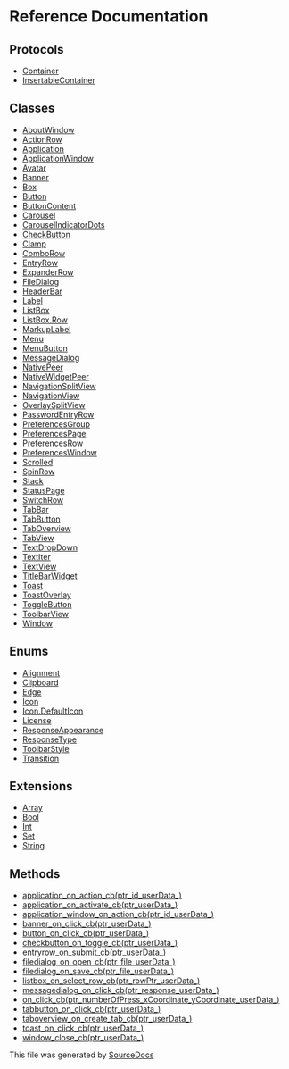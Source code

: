# Reference Documentation

## Protocols

-   [Container](protocols/Container.md)
-   [InsertableContainer](protocols/InsertableContainer.md)

## Classes

-   [AboutWindow](classes/AboutWindow.md)
-   [ActionRow](classes/ActionRow.md)
-   [Application](classes/Application.md)
-   [ApplicationWindow](classes/ApplicationWindow.md)
-   [Avatar](classes/Avatar.md)
-   [Banner](classes/Banner.md)
-   [Box](classes/Box.md)
-   [Button](classes/Button.md)
-   [ButtonContent](classes/ButtonContent.md)
-   [Carousel](classes/Carousel.md)
-   [CarouselIndicatorDots](classes/CarouselIndicatorDots.md)
-   [CheckButton](classes/CheckButton.md)
-   [Clamp](classes/Clamp.md)
-   [ComboRow](classes/ComboRow.md)
-   [EntryRow](classes/EntryRow.md)
-   [ExpanderRow](classes/ExpanderRow.md)
-   [FileDialog](classes/FileDialog.md)
-   [HeaderBar](classes/HeaderBar.md)
-   [Label](classes/Label.md)
-   [ListBox](classes/ListBox.md)
-   [ListBox.Row](classes/ListBox.Row.md)
-   [MarkupLabel](classes/MarkupLabel.md)
-   [Menu](classes/Menu.md)
-   [MenuButton](classes/MenuButton.md)
-   [MessageDialog](classes/MessageDialog.md)
-   [NativePeer](classes/NativePeer.md)
-   [NativeWidgetPeer](classes/NativeWidgetPeer.md)
-   [NavigationSplitView](classes/NavigationSplitView.md)
-   [NavigationView](classes/NavigationView.md)
-   [OverlaySplitView](classes/OverlaySplitView.md)
-   [PasswordEntryRow](classes/PasswordEntryRow.md)
-   [PreferencesGroup](classes/PreferencesGroup.md)
-   [PreferencesPage](classes/PreferencesPage.md)
-   [PreferencesRow](classes/PreferencesRow.md)
-   [PreferencesWindow](classes/PreferencesWindow.md)
-   [Scrolled](classes/Scrolled.md)
-   [SpinRow](classes/SpinRow.md)
-   [Stack](classes/Stack.md)
-   [StatusPage](classes/StatusPage.md)
-   [SwitchRow](classes/SwitchRow.md)
-   [TabBar](classes/TabBar.md)
-   [TabButton](classes/TabButton.md)
-   [TabOverview](classes/TabOverview.md)
-   [TabView](classes/TabView.md)
-   [TextDropDown](classes/TextDropDown.md)
-   [TextIter](classes/TextIter.md)
-   [TextView](classes/TextView.md)
-   [TitleBarWidget](classes/TitleBarWidget.md)
-   [Toast](classes/Toast.md)
-   [ToastOverlay](classes/ToastOverlay.md)
-   [ToggleButton](classes/ToggleButton.md)
-   [ToolbarView](classes/ToolbarView.md)
-   [Window](classes/Window.md)

## Enums

-   [Alignment](enums/Alignment.md)
-   [Clipboard](enums/Clipboard.md)
-   [Edge](enums/Edge.md)
-   [Icon](enums/Icon.md)
-   [Icon.DefaultIcon](enums/Icon.DefaultIcon.md)
-   [License](enums/License.md)
-   [ResponseAppearance](enums/ResponseAppearance.md)
-   [ResponseType](enums/ResponseType.md)
-   [ToolbarStyle](enums/ToolbarStyle.md)
-   [Transition](enums/Transition.md)

## Extensions

-   [Array](extensions/Array.md)
-   [Bool](extensions/Bool.md)
-   [Int](extensions/Int.md)
-   [Set](extensions/Set.md)
-   [String](extensions/String.md)

## Methods

-   [application_on_action_cb(ptr_id_userData_)](methods/application_on_action_cb(ptr_id_userData_).md)
-   [application_on_activate_cb(ptr_userData_)](methods/application_on_activate_cb(ptr_userData_).md)
-   [application_window_on_action_cb(ptr_id_userData_)](methods/application_window_on_action_cb(ptr_id_userData_).md)
-   [banner_on_click_cb(ptr_userData_)](methods/banner_on_click_cb(ptr_userData_).md)
-   [button_on_click_cb(ptr_userData_)](methods/button_on_click_cb(ptr_userData_).md)
-   [checkbutton_on_toggle_cb(ptr_userData_)](methods/checkbutton_on_toggle_cb(ptr_userData_).md)
-   [entryrow_on_submit_cb(ptr_userData_)](methods/entryrow_on_submit_cb(ptr_userData_).md)
-   [filedialog_on_open_cb(ptr_file_userData_)](methods/filedialog_on_open_cb(ptr_file_userData_).md)
-   [filedialog_on_save_cb(ptr_file_userData_)](methods/filedialog_on_save_cb(ptr_file_userData_).md)
-   [listbox_on_select_row_cb(ptr_rowPtr_userData_)](methods/listbox_on_select_row_cb(ptr_rowPtr_userData_).md)
-   [messagedialog_on_click_cb(ptr_response_userData_)](methods/messagedialog_on_click_cb(ptr_response_userData_).md)
-   [on_click_cb(ptr_numberOfPress_xCoordinate_yCoordinate_userData_)](methods/on_click_cb(ptr_numberOfPress_xCoordinate_yCoordinate_userData_).md)
-   [tabbutton_on_click_cb(ptr_userData_)](methods/tabbutton_on_click_cb(ptr_userData_).md)
-   [taboverview_on_create_tab_cb(ptr_userData_)](methods/taboverview_on_create_tab_cb(ptr_userData_).md)
-   [toast_on_click_cb(ptr_userData_)](methods/toast_on_click_cb(ptr_userData_).md)
-   [window_close_cb(ptr_userData_)](methods/window_close_cb(ptr_userData_).md)

This file was generated by [SourceDocs](https://github.com/eneko/SourceDocs)